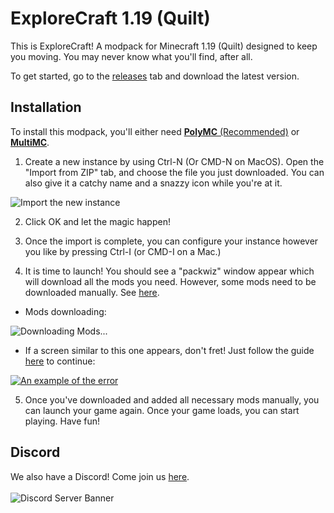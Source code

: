 # ExploreCraft 1.19 (Quilt)
This is ExploreCraft! A modpack for Minecraft 1.19 (Quilt) designed to keep you moving. You may never know what you'll find, after all.

To get started, go to the [releases](https://github.com/ExploreCraftMC/modpack/releases) tab and download the latest version.

## Installation
To install this modpack, you'll either need [**PolyMC** (Recommended)](https://polymc.org) or [**MultiMC**](https://multimc.org).

1. Create a new instance by using Ctrl-N (Or CMD-N on MacOS).
Open the "Import from ZIP" tab, and choose the file you just downloaded.
You can also give it a catchy name and a snazzy icon while you're at it.

![Import the new instance](https://i.imgur.com/I8R6IsU.png)

2. Click OK and let the magic happen!

3. Once the import is complete, you can configure your instance however you like by pressing Ctrl-I (or CMD-I on a Mac.)

4. It is time to launch! You should see a "packwiz" window appear which will download all the mods you need. However, some mods need to be downloaded manually. See [here](/manual-download.md).

- Mods downloading:

![Downloading Mods...](https://i.imgur.com/Pepv1x4.png)

- If a screen similar to this one appears, don't fret! Just follow the guide [here](/manual-download.md) to continue:

[![An example of the error](https://i.imgur.com/h3GiSbn.png)](/manual-download.md)

5. Once you've downloaded and added all necessary mods manually, you can launch your game again. Once your game loads, you can start playing. Have fun!

## Discord
We also have a Discord! Come join us [here](https://discord.gg/tGtvXWWeYR).</br></br>
![Discord Server Banner](https://discord.com/api/guilds/1010292528462970920/widget.png?style=banner2)